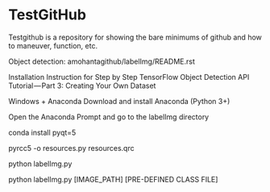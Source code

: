 # TestGitHub

Testgithub is a repository for showing the bare minimums of github and how to maneuver, function, etc.


Object detection: amohantagithub/labelImg/README.rst

Installation Instruction for Step by Step TensorFlow Object Detection API Tutorial — Part 3: Creating Your Own Dataset

Windows + Anaconda
Download and install Anaconda (Python 3+)

Open the Anaconda Prompt and go to the labelImg directory

conda install pyqt=5

pyrcc5 -o resources.py resources.qrc

python labelImg.py

python labelImg.py [IMAGE_PATH] [PRE-DEFINED CLASS FILE]
